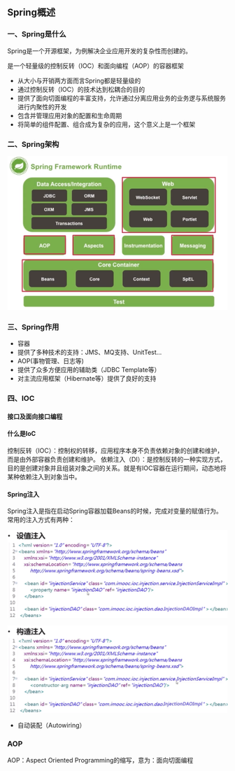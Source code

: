 ## Spring概述

### 一、Spring是什么

Spring是一个开源框架，为例解决企业应用开发的复杂性而创建的。

是一个轻量级的控制反转（IOC）和面向编程（AOP）的容器框架
- 从大小与开销两方面而言Spring都是轻量级的
- 通过控制反转（IOC）的技术达到松耦合的目的
- 提供了面向切面编程的丰富支持，允许通过分离应用业务的业务逻与系统服务进行内聚性的开发
- 包含并管理应用对象的配置和生命周期
- 将简单的组件配置、组合成为复杂的应用，这个意义上是一个框架

### 二、Spring架构

![title](https://raw.githubusercontent.com/XQLong/Image-Hosting/master/gitnote/2019/08/17/1566025647980-1566025648383.png)

### 三、Spring作用

- 容器
- 提供了多种技术的支持：JMS、MQ支持、UnitTest...
- AOP(事物管理、日志等)
- 提供了众多方便应用的辅助类（JDBC Template等）
- 对主流应用框架（Hibernate等）提供了良好的支持

### 四、IOC

#### 接口及面向接口编程

#### 什么是IoC

控制反转（IOC）：控制权的转移，应用程序本身不负责依赖对象的创建和维护，而是由外部容器负责创建和维护。
依赖注入（DI）：是控制反转的一种实现方式，目的是创建对象并且组装对象之间的关系。就是有IOC容器在运行期间，动态地将某种依赖注入到对象当中。

#### Spring注入

Spring注入是指在启动Spring容器加载Beans的时候，完成对变量的赋值行为。常用的注入方式有两种：

![title](https://raw.githubusercontent.com/XQLong/Image-Hosting/master/gitnote/2019/08/17/1566027508169-1566027508177.png)


![title](https://raw.githubusercontent.com/XQLong/Image-Hosting/master/gitnote/2019/08/17/1566027527480-1566027527485.png)

- 自动装配（Autowiring）


### AOP

AOP：Aspect Oriented Programming的缩写，意为：面向切面编程




